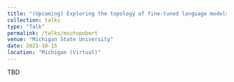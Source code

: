 ```yaml
---
title: "(Upcoming) Exploring the topology of fine-tuned language models"
collection: talks
type: "Talk"
permalink: /talks/msutopobert
venue: "Michigan State University"
date: 2021-10-15
location: "Michigan (Virtual)"
---
```

TBD


